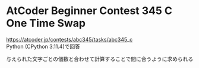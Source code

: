 # AtCoder Beginner Contest 345 C One Time Swap  
https://atcoder.jp/contests/abc345/tasks/abc345_c  
Python (CPython 3.11.4)で回答  

与えられた文字ごとの個数と合わせて計算することで間に合うように求められる
